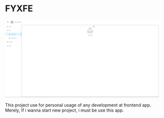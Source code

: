 # FYXFE

![](overview.gif)

This project use for personal usage of any development at frontend app. Merely, If i wanna start new project, i must be use this app.
